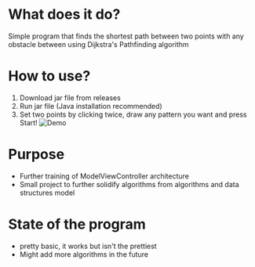 # What does it do?
Simple program that finds the shortest path between two points with any obstacle between using Dijkstra's Pathfinding algorithm

# How to use?
1. Download jar file from releases
2. Run jar file (Java installation recommended)
3. Set two points by clicking twice, draw any pattern you want and press Start!
![Demo](https://i.imgur.com/1SSLGGx.gif)


# Purpose
- Further training of ModelViewController architecture
- Small project to further solidify algorithms from algorithms and data structures model

# State of the program
- pretty basic, it works but isn't the prettiest
- Might add more algorithms in the future

